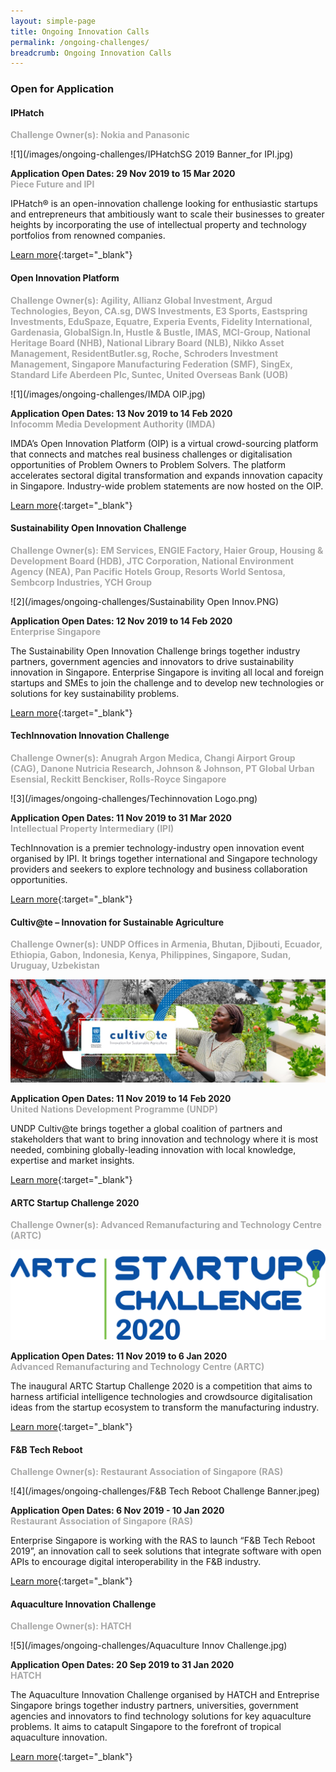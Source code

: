 ```yaml
---
layout: simple-page
title: Ongoing Innovation Calls
permalink: /ongoing-challenges/
breadcrumb: Ongoing Innovation Calls
---
```


### **Open for Application**

#### IPHatch<br>

<font color="#a9a9a9"><b>Challenge Owner(s): Nokia and Panasonic</b></font>

![1](/images/ongoing-challenges/IPHatchSG 2019 Banner_for IPI.jpg)

**Application Open Dates: 29 Nov 2019 to 15 Mar 2020**<br>
<font color="#a9a9a9"><b>Piece Future and IPI</b></font>

IPHatch® is an open-innovation challenge looking for enthusiastic startups and entrepreneurs that ambitiously want to scale their businesses to greater heights by incorporating the use of intellectual property and technology portfolios from renowned companies.

[Learn more](https://www.iphatchday.com/){:target="_blank"}

#### Open Innovation Platform<br>

<font color="#a9a9a9"><b>Challenge Owner(s): Agility, Allianz Global Investment, Argud Technologies, Beyon, CA.sg, DWS Investments, E3 Sports, Eastspring Investments, EduSpaze, Equatre, Experia Events, Fidelity International, Gardenasia, GlobalSign.In, Hustle & Bustle, IMAS, MCI-Group, National Heritage Board (NHB), National Library Board (NLB), Nikko Asset Management, ResidentButler.sg, Roche, Schroders Investment Management, Singapore Manufacturing Federation (SMF), SingEx, Standard Life Aberdeen Plc, Suntec, United Overseas Bank (UOB)</b></font>

![1](/images/ongoing-challenges/IMDA OIP.jpg)

**Application Open Dates: 13 Nov 2019 to 14 Feb 2020**<br>
<font color="#a9a9a9"><b>Infocomm Media Development Authority (IMDA)</b></font>

IMDA’s Open Innovation Platform (OIP) is a virtual crowd-sourcing platform that connects and matches real business challenges or digitalisation opportunities of Problem Owners to Problem Solvers. The platform accelerates sectoral digital transformation and expands innovation capacity in Singapore. Industry-wide problem statements are now hosted on the OIP.

[Learn more](https://www.openinnovation.sg/){:target="_blank"}

#### Sustainability Open Innovation Challenge

<font color="#a9a9a9"><b>Challenge Owner(s): EM Services, ENGIE Factory, Haier Group, Housing & Development Board (HDB), JTC Corporation, National Environment Agency (NEA), Pan Pacific Hotels Group, Resorts World Sentosa, Sembcorp Industries, YCH Group</b></font>

![2](/images/ongoing-challenges/Sustainability Open Innov.PNG)

**Application Open Dates: 12 Nov 2019 to 14 Feb 2020**<br>
<font color="#a9a9a9"><b>Enterprise Singapore</b></font>

The Sustainability Open Innovation Challenge brings together industry partners, government agencies and innovators to drive sustainability innovation in Singapore. Enterprise Singapore is inviting all local and foreign startups and SMEs to join the challenge and to develop new technologies or solutions for key sustainability problems.

[Learn more](https://sustainability.innovation-challenge.sg/){:target="_blank"}

#### TechInnovation Innovation Challenge

<font color="#a9a9a9"><b>Challenge Owner(s): Anugrah Argon Medica, Changi Airport Group (CAG), Danone Nutricia Research, Johnson & Johnson, PT Global Urban Esensial, Reckitt Benckiser, Rolls-Royce Singapore</b></font>

![3](/images/ongoing-challenges/Techinnovation Logo.png)

**Application Open Dates: 11 Nov 2019 to 31 Mar 2020**<br>
<font color=" #a9a9a9"><b>Intellectual Property Intermediary (IPI)</b></font>

TechInnovation is a premier technology-industry open innovation event organised by IPI. It brings together international and Singapore technology providers and seekers to explore technology and business collaboration opportunities.

[Learn more](http://challenges.techinnovation.com.sg/){:target="_blank"}

#### Cultiv@te – Innovation for Sustainable Agriculture 

<font color="#a9a9a9"><b>Challenge Owner(s): UNDP Offices in Armenia, Bhutan, Djibouti, Ecuador, Ethiopia, Gabon, Indonesia, Kenya, Philippines, Singapore, Sudan, Uruguay, Uzbekistan</b></font>

![3](/images/ongoing-challenges/undp_cultivate_oin.jpg)

**Application Open Dates: 11 Nov 2019 to 14 Feb 2020**<br>
<font color=" #a9a9a9"><b>United Nations Development Programme (UNDP) </b></font>

UNDP Cultiv@te brings together a global coalition of partners and stakeholders that want to bring innovation and technology where it is most needed, combining globally-leading innovation with local knowledge, expertise and market insights.

[Learn more](https://www.agorize.com/en/challenges/undp-cultivate){:target="_blank"}

#### ARTC Startup Challenge 2020

<font color="#a9a9a9"><b>Challenge Owner(s): Advanced Remanufacturing and Technology Centre (ARTC)</b></font>

![4](/images/ongoing-challenges/ARTC_Startup_Challenge_logo.png)

**Application Open Dates: 11 Nov 2019 to 6 Jan 2020**<br>
<font color=" #a9a9a9"><b>Advanced Remanufacturing and Technology Centre (ARTC)</b></font>

The inaugural ARTC Startup Challenge 2020 is a competition that aims to harness artificial intelligence technologies and crowdsource digitalisation ideas from the startup ecosystem to transform the manufacturing industry.

[Learn more](https://www.a-star.edu.sg/artc/NEWS-EVENTS/Startup-Challenge-2020){:target="_blank"}

#### F&B Tech Reboot

<font color="#a9a9a9"><b>Challenge Owner(s): Restaurant Association of Singapore (RAS)</b></font>

![4](/images/ongoing-challenges/F&B Tech Reboot Challenge Banner.jpeg)

**Application Open Dates: 6 Nov 2019 - 10 Jan 2020**<br>
<font color=" #a9a9a9"><b>Restaurant Association of Singapore (RAS)</b></font>

Enterprise Singapore is working with the RAS to launch “F&B Tech Reboot 2019”, an innovation call to seek solutions that integrate software with open APIs to encourage digital interoperability in the F&B industry.

[Learn more](https://www.fnbtechreboot.sg/){:target="_blank"}

#### Aquaculture Innovation Challenge

<font color=" #a9a9a9"><b>Challenge Owner(s): HATCH</b></font>

![5](/images/ongoing-challenges/Aquaculture Innov Challenge.jpg)

**Application Open Dates: 20 Sep 2019 to 31 Jan 2020**<br>
<font color=" #a9a9a9"><b>HATCH</b></font>

The Aquaculture Innovation Challenge organised by HATCH and Entreprise Singapore brings together industry partners, universities, government agencies and innovators to find technology solutions for key aquaculture problems. It aims to catapult Singapore to the forefront of tropical aquaculture innovation.

[Learn more](https://www.aic-singapore.com/){:target="_blank"}



